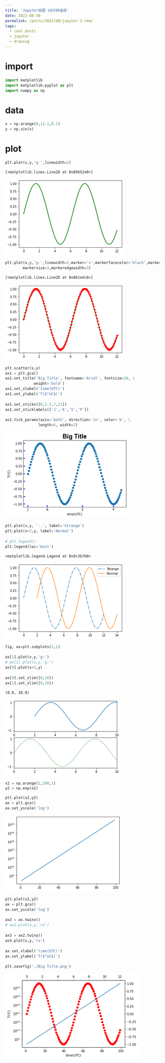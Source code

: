 ```yaml
---
title: 'Jupyter绘图-10分钟速成'
date: 2022-08-30
permalink: /posts/2022/08/jupyter-1-zkm/
tags:
  - cool posts
  - jupyter
  - drawing
---
```



# import


```python
import matplotlib
import matplotlib.pyplot as plt
import numpy as np
```

# data


```python
x = np.arange(0,12.1,0.1)
y = np.sin(x)
```

# plot


```python
plt.plot(x,y,'g-',linewidth=2)
```




    [<matplotlib.lines.Line2D at 0x85652e0>]




    
![png](/images/jupyter-images/output_5_1.png)
    



```python
plt.plot(x,y,'g-',linewidth=2,marker='v',markerfacecolor='black',markeredgecolor='red', \
        markersize=3,markeredgewidth=3)
```




    [<matplotlib.lines.Line2D at 0x861edc0>]




    
![png](/images/jupyter-images/output_6_1.png)
    



```python
plt.scatter(x,y)
ax1 = plt.gca()
ax1.set_title('Big Title', fontname='Arial', fontsize=20, \
             weight='bold')
ax1.set_xlabel('time(UTC)')
ax1.set_ylabel('T($^oC$)')

ax1.set_xticks([0,2.5,7,11])
ax1.set_xticklabels(['J','A','S','P'])

ax1.tick_params(axis='both', direction='in', color='b', \
               length=6, width=2)
```


    
![png](/images/jupyter-images/output_7_0.png)
    



```python
plt.plot(x,y, '-.', label='Strange')
plt.plot(x+2,y, label='Normal')

# plt.legend()
plt.legend(loc='best')
```




    <matplotlib.legend.Legend at 0x9c3b760>




    
![png](/images/jupyter-images/output_8_1.png)
    



```python
fig, ax=plt.subplots(2,1)

ax[1].plot(x,y,'g:')
# ax[1].plot(x,y,'g:')
ax[0].plot(x+2,y)

ax[0].set_xlim([0,10])
ax[1].set_xlim([0,10])

```




    (0.0, 10.0)




    
![png](/images/jupyter-images/output_9_1.png)
    



```python
x2 = np.arange(1,100,1)
y2 = np.exp(x2)

```


```python
plt.plot(x2,y2)
ax = plt.gca()
ax.set_yscale('log')
```


    
![png](/images/jupyter-images/output_11_0.png)
    



```python
plt.plot(x2,y2)
ax = plt.gca()
ax.set_yscale('log')

ax2 = ax.twinx()
# ax2.plot(x,y,'ro')

ax3 = ax2.twiny()
ax3.plot(x,y,'ro')

ax.set_xlabel('time(UTC)')
ax.set_ylabel('T($^oC$)')

plt.savefig('./Big Title.png')
```


    
![png](/images/jupyter-images/output_12_0.png)
    
